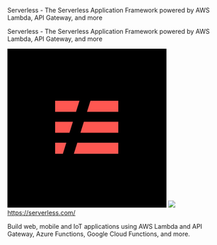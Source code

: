 Serverless - The Serverless Application Framework powered by AWS Lambda, API Gateway, and more

Serverless - The Serverless Application Framework powered by AWS Lambda, API Gateway, and more

![](../_resources/b7b9dfcbd325aaef8df6b31bf15c02aa.png)
![](../_resources/16b53996eff55b8472e63559e4fc56f4.png)https://serverless.com/

Build web, mobile and IoT applications using AWS Lambda and API Gateway, Azure Functions, Google Cloud Functions, and more.